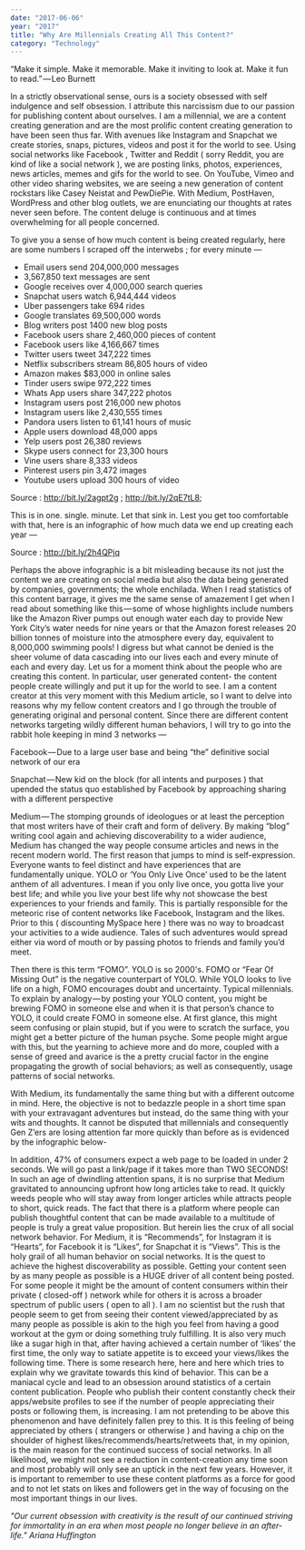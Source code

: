 ```yaml
---
date: "2017-06-06"
year: "2017"
title: "Why Are Millennials Creating All This Content?"
category: "Technology"
---
```


“Make it simple. Make it memorable. Make it inviting to look at. Make it fun to read.” — Leo Burnett

In a strictly observational sense, ours is a society obsessed with self indulgence and self obsession. I attribute this narcissism due to our passion for publishing content about ourselves. I am a millennial, we are a content creating generation and are the most prolific content creating generation to have been seen thus far. With avenues like Instagram and Snapchat we create stories, snaps, pictures, videos and post it for the world to see. Using social networks like Facebook , Twitter and Reddit ( sorry Reddit, you are kind of like a social network ), we are posting links, photos, experiences, news articles, memes and gifs for the world to see. On YouTube, Vimeo and other video sharing websites, we are seeing a new generation of content rockstars like Casey Neistat and PewDiePie. With Medium, PostHaven, WordPress and other blog outlets, we are enunciating our thoughts at rates never seen before. The content deluge is continuous and at times overwhelming for all people concerned.

To give you a sense of how much content is being created regularly, here are some numbers I scraped off the interwebs ; for every minute —

- Email users send 204,000,000 messages
- 3,567,850 text messages are sent
- Google receives over 4,000,000 search queries
- Snapchat users watch 6,944,444 videos
- Uber passengers take 694 rides
- Google translates 69,500,000 words
- Blog writers post 1400 new blog posts
- Facebook users share 2,460,000 pieces of content
- Facebook users like 4,166,667 times
- Twitter users tweet 347,222 times
- Netflix subscribers stream 86,805 hours of video
- Amazon makes $83,000 in online sales
- Tinder users swipe 972,222 times
- Whats App users share 347,222 photos
- Instagram users post 216,000 new photos
- Instagram users like 2,430,555 times
- Pandora users listen to 61,141 hours of music
- Apple users download 48,000 apps
- Yelp users post 26,380 reviews
- Skype users connect for 23,300 hours
- Vine users share 8,333 videos
- Pinterest users pin 3,472 images
- Youtube users upload 300 hours of video

Source : http://bit.ly/2agpt2g ; http://bit.ly/2qE7tL8;

This is in one. single. minute. Let that sink in. Lest you get too comfortable with that, here is an infographic of how much data we end up creating each year —

Source : http://bit.ly/2h4QPjq

Perhaps the above infographic is a bit misleading because its not just the content we are creating on social media but also the data being generated by companies, governments; the whole enchilada. When I read statistics of this content barrage, it gives me the same sense of amazement I get when I read about something like this — some of whose highlights include numbers like the Amazon River pumps out enough water each day to provide New York City’s water needs for nine years or that the Amazon forest releases 20 billion tonnes of moisture into the atmosphere every day, equivalent to 8,000,000 swimming pools! I digress but what cannot be denied is the sheer volume of data cascading into our lives each and every minute of each and every day.
Let us for a moment think about the people who are creating this content. In particular, user generated content- the content people create willingly and put it up for the world to see. I am a content creator at this very moment with this Medium article, so I want to delve into reasons why my fellow content creators and I go through the trouble of generating original and personal content. Since there are different content networks targeting wildly different human behaviors, I will try to go into the rabbit hole keeping in mind 3 networks —

Facebook — Due to a large user base and being “the” definitive social network of our era

Snapchat — New kid on the block (for all intents and purposes ) that upended the status quo established by Facebook by approaching sharing with a different perspective

Medium — The stomping grounds of ideologues or at least the perception that most writers have of their craft and form of delivery. By making “blog” writing cool again and achieving discoverability to a wider audience, Medium has changed the way people consume articles and news in the recent modern world.
The first reason that jumps to mind is self-expression. Everyone wants to feel distinct and have experiences that are fundamentally unique. YOLO or ‘You Only Live Once’ used to be the latent anthem of all adventures. I mean if you only live once, you gotta live your best life; and while you live your best life why not showcase the best experiences to your friends and family. This is partially responsible for the meteoric rise of content networks like Facebook, Instagram and the likes. Prior to this ( discounting MySpace here ) there was no way to broadcast your activities to a wide audience. Tales of such adventures would spread either via word of mouth or by passing photos to friends and family you’d meet.

Then there is this term “FOMO”. YOLO is so 2000's. FOMO or “Fear Of Missing Out” is the negative counterpart of YOLO. While YOLO looks to live life on a high, FOMO encourages doubt and uncertainty. Typical millennials. To explain by analogy — by posting your YOLO content, you might be brewing FOMO in someone else and when it is that person’s chance to YOLO, it could create FOMO in someone else. At first glance, this might seem confusing or plain stupid, but if you were to scratch the surface, you might get a better picture of the human psyche. Some people might argue with this, but the yearning to achieve more and do more, coupled with a sense of greed and avarice is the a pretty crucial factor in the engine propagating the growth of social behaviors; as well as consequently, usage patterns of social networks.

With Medium, its fundamentally the same thing but with a different outcome in mind. Here, the objective is not to bedazzle people in a short time span with your extravagant adventures but instead, do the same thing with your wits and thoughts. It cannot be disputed that millennials and consequently Gen Z’ers are losing attention far more quickly than before as is evidenced by the infographic below-

In addition, 47% of consumers expect a web page to be loaded in under 2 seconds. We will go past a link/page if it takes more than TWO SECONDS! In such an age of dwindling attention spans, it is no surprise that Medium gravitated to announcing upfront how long articles take to read. It quickly weeds people who will stay away from longer articles while attracts people to short, quick reads. The fact that there is a platform where people can publish thoughtful content that can be made available to a multitude of people is truly a great value proposition. But herein lies the crux of all social network behavior.
For Medium, it is “Recommends”, for Instagram it is “Hearts”, for Facebook it is “Likes”, for Snapchat it is “Views”. This is the holy grail of all human behavior on social networks. It is the quest to achieve the highest discoverability as possible. Getting your content seen by as many people as possible is a HUGE driver of all content being posted. For some people it might be the amount of content consumers within their private ( closed-off ) network while for others it is across a broader spectrum of public users ( open to all ). I am no scientist but the rush that people seem to get from seeing their content viewed/appreciated by as many people as possible is akin to the high you feel from having a good workout at the gym or doing something truly fulfilling. It is also very much like a sugar high in that, after having achieved a certain number of ‘likes’ the first time, the only way to satiate appetite is to exceed your views/likes the following time. There is some research here, here and here which tries to explain why we gravitate towards this kind of behavior. This can be a maniacal cycle and lead to an obsession around statistics of a certain content publication. People who publish their content constantly check their apps/website profiles to see if the number of people appreciating their posts or following them, is increasing. I am not pretending to be above this phenomenon and have definitely fallen prey to this. It is this feeling of being appreciated by others ( strangers or otherwise ) and having a chip on the shoulder of highest likes/recommends/hearts/retweets that, in my opinion, is the main reason for the continued success of social networks.
In all likelihood, we might not see a reduction in content-creation any time soon and most probably will only see an uptick in the next few years. However, it is important to remember to use these content platforms as a force for good and to not let stats on likes and followers get in the way of focusing on the most important things in our lives.

*"Our current obsession with creativity is the result of our continued striving for immortality in an era when most people no longer believe in an after-life." Ariana Huffington*
